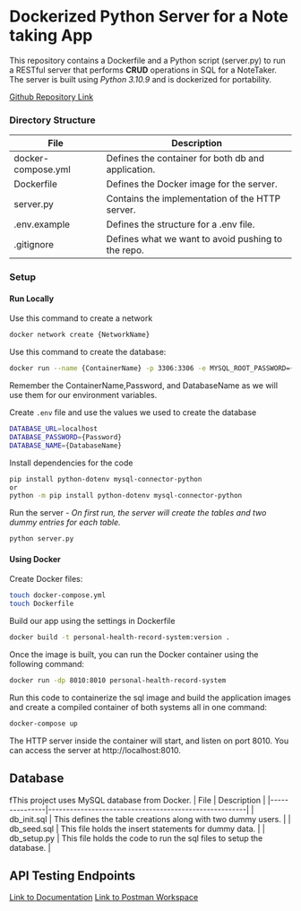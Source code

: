 # Dockerized Python Server for a Note taking App
This repository contains a Dockerfile and a Python script (server.py) to run a RESTful server that performs **CRUD** operations in SQL for a NoteTaker. The server is built using _Python 3.10.9_ and is dockerized for portability.

[Github Repository Link](https://github.com/tselouie/PersonalHealthRecord)
### Directory Structure

| File          | Description                                           |
|---------------|-------------------------------------------------------|
| docker-compose.yml    | Defines the container for both db and application.              |
| Dockerfile    | Defines the Docker image for the server.              |
| server.py     | Contains the implementation of the HTTP server.       |
| .env.example  | Defines the structure for a .env file.                |
| .gitignore    | Defines what we want to avoid pushing to the repo.    |


### Setup 
#### Run Locally
Use this command to create a network
```bash
docker network create {NetworkName}
```

Use this command to create the database:

```bash
docker run --name {ContainerName} -p 3306:3306 -e MYSQL_ROOT_PASSWORD={Password} -e MYSQL_DATABASE={DatabaseName} -d mysql:latest
```
Remember the ContainerName,Password, and DatabaseName as we will use them for our environment variables.

Create `.env` file and use the values we used to create the database
```bash
DATABASE_URL=localhost
DATABASE_PASSWORD={Password}
DATABASE_NAME={DatabaseName}
```
Install dependencies for the code

```bash
pip install python-dotenv mysql-connector-python
or
python -m pip install python-dotenv mysql-connector-python
```

Run the server - 
*On first run, the server will create the tables and two dummy entries for each table.*
```bash
python server.py
```
#### Using Docker 

Create Docker files:
```bash 
touch docker-compose.yml
touch Dockerfile
```
Build our app using the settings in Dockerfile
```bash
docker build -t personal-health-record-system:version .
```
Once the image is built, you can run the Docker container using the following command:
```bash
docker run -dp 8010:8010 personal-health-record-system
```

Run this code to containerize the sql image and build the application images and create a compiled container of both systems all in one command:

```bash
docker-compose up
```

The HTTP server inside the container will start, and listen on port 8010. You can access the server at http://localhost:8010.

## Database
fThis project uses MySQL database from Docker.
| File          | Description                                           |
|---------------|-------------------------------------------------------|
| db_init.sql   | This defines the table creations along with two dummy users.    |
| db_seed.sql   | This file holds the insert statements for dummy data.              |
| db_setup.py   | This file holds the code to run the sql files to setup the database.     |

## API Testing Endpoints

[Link to Documentation](https://documenter.getpostman.com/view/33019960/2sA2xfXYMX)
[Link to Postman Workspace](https://www.postman.com/orange-desert-612142/workspace/phr/overview)

